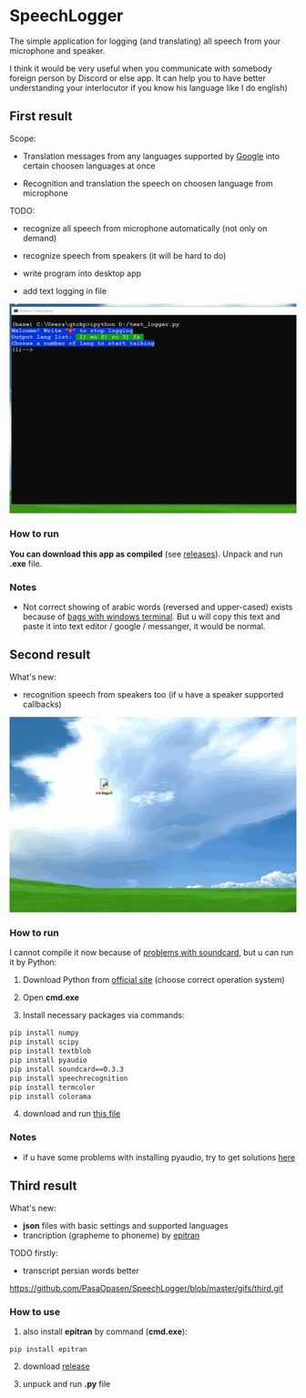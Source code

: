 # SpeechLogger

The simple application for logging (and translating) all speech from your microphone and speaker.

I think it would be very useful when you communicate with somebody foreign person by Discord or else app. It can help you to have better understanding your interlocutor if you know his language like I do english) 


## First result

Scope:

* Translation messages from any languages supported by [Google](https://cloud.google.com/speech-to-text/docs/languages) into certain choosen languages at once

* Recognition and translation the speech on choosen language from microphone

TODO:

* recognize all speech from microphone automatically (not only on demand)

* recognize speech from speakers (it will be hard to do)

* write program into desktop app

* add text logging in file

![1](https://github.com/PasaOpasen/SpeechLogger/blob/master/gifs/first.gif)

### How to run

**You can download this app as compiled** (see [releases](https://github.com/PasaOpasen/SpeechLogger/releases)). Unpack and run **.exe** file.

### Notes 

* Not correct showing of arabic words (reversed and upper-cased) exists because of [bags with windows terminal](https://github.com/microsoft/terminal/issues/538). But u will copy this text and paste it into text editor / google / messanger, it would be normal. 

## Second result

What's new:

* recognition speech from speakers too (if u have a speaker supported callbacks)

![see](https://github.com/PasaOpasen/SpeechLogger/blob/master/gifs/second.gif)

### How to run

I cannot compile it now because of [problems with soundcard](https://github.com/bastibe/SoundCard/issues/92), but u can run it by Python:

1. Download Python from [official site](https://www.python.org/downloads/) (choose correct operation system)

1. Open **cmd.exe** 

1. Install necessary packages via commands:

```
pip install numpy
pip install scipy
pip install textblob
pip install pyaudio
pip install soundcard==0.3.3
pip install speechrecognition
pip install termcolor
pip install colorama
```

4. download and run [this file](https://github.com/PasaOpasen/SpeechLogger/releases/download/0.2.0/text_logger3.py)

### Notes
* if u have some problems with installing pyaudio, try to get solutions [here](https://stackoverflow.com/questions/52283840/i-cant-install-pyaudio-on-windows-how-to-solve-error-microsoft-visual-c-14)

## Third result

What's new:

* **json** files with basic settings and supported languages
* trancription (grapheme to phoneme) by [epitran](https://github.com/dmort27/epitran)

TODO firstly:

* transcript persian words better

https://github.com/PasaOpasen/SpeechLogger/blob/master/gifs/third.gif

### How to use

1. also install **epitran** by command (**cmd.exe**):
```
pip install epitran
```
2. download [release](https://github.com/PasaOpasen/SpeechLogger/releases/tag/0.2.1)

3. unpuck and run **.py** file

